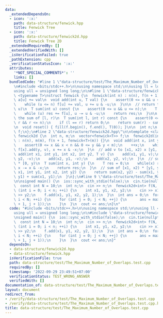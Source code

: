 ```yaml
---
data:
  _extendedDependsOn:
  - icon: ':x:'
    path: data-structure/fenwick.hpp
    title: Fenwick Tree
  - icon: ':x:'
    path: data-structure/fenwick2d.hpp
    title: Fenwick Tree 2D
  _extendedRequiredBy: []
  _extendedVerifiedWith: []
  _isVerificationFailed: true
  _pathExtension: cpp
  _verificationStatusIcon: ':x:'
  attributes:
    '*NOT_SPECIAL_COMMENTS*': ''
    links: []
  bundledCode: "#line 1 \"data-structure/test/The_Maximum_Number_of_Overlaps.test.cpp\"\
    \n#include <bits/stdc++.h>\n\nusing namespace std;\n\nusing ll = long long;\n\
    using ull = unsigned long long;\n\n#line 1 \"data-structure/fenwick.hpp\"\ntemplate\
    \ <typename T>\nstruct fenwick {\n  fenwick(int n) : n(n), f(n + 1) {}\n\n  //\
    \ a[u] += val\n  void add(int u, T val) {\n    assert(0 <= u && u < n);\n    ++u;\n\
    \    while (u <= n) f[u] += val, u += u & -u;\n  }\n\n  // return the sum of [0,\
    \ u)\n  T sum(int u) const {\n    assert(0 <= u && u <= n);\n    T res = 0;\n\
    \    while (u) res += f[u], u -= u & -u;\n    return res;\n  }\n\n  // return\
    \ the sum of [l, r)\n  T sum(int l, int r) const {\n    assert(0 <= l && l <=\
    \ r && r <= n);\n    if (l == r) return 0;\n    return sum(r) - sum(l);\n  }\n\
    \n  void reset() { fill(f.begin(), f.end(), T(0)); }\n\n  int n;\n  vector<T>\
    \ f;\n};\n#line 2 \"data-structure/fenwick2d.hpp\"\n\ntemplate <class T>\nstruct\
    \ fenwick2d {\n  int n, m;\n  vector<fenwick<T>> f;\n  fenwick2d(int n, int m)\
    \ : n(n), m(m), f(n + 1, fenwick<T>(m)) {}\n  void add(int x, int y, T v) {\n\
    \    assert(0 <= x && x < n && 0 <= y && y < m);\n    ++x;\n    while (x <= n)\
    \ f[x].add(y, v), x += x & -x;\n  }\n  // add v to [x1, x2) x [y1, y2)\n  void\
    \ add(int x1, int y1, int x2, int y2, T v) {\n    add(x1, y1, v);\n    add(x1,\
    \ y2, -v);\n    add(x2, y1, -v);\n    add(x2, y2, v);\n  }\n  // sum of [0, x)\
    \ * [0, y)\n  T sum(int x, int y) {\n    T res = 0;\n    while(x) res += f[x].sum(y),\
    \ x -= x & -x;\n    return res;\n  }\n  // sum of [x1, x2) * [y1, y2)\n  T sum(int\
    \ x1, int y1, int x2, int y2) {\n    return sum(x2, y2) - sum(x1, y2) - sum(x2,\
    \ y1) + sum(x1, y1);\n  }\n};\n#line 9 \"data-structure/test/The_Maximum_Number_of_Overlaps.test.cpp\"\
    \n\nsigned main() {\n  ios::sync_with_stdio(false);\n  cin.tie(nullptr), cin.exceptions(cin.failbit);\n\
    \  const int N = 10;\n  int n;\n  cin >> n;\n  fenwick2d<int> f(N, N);\n  for\
    \ (int i = 0; i < n; ++i) {\n    int x1, y1, x2, y2;\n    cin >> x1 >> y1 >> x2\
    \ >> y2;\n    f.add(x1, y1, x2, y2, 1);\n  }\n  int ans = 0;\n  for (int i = 0;\
    \ i < N; ++i) {\n    for (int j = 0; j < N; ++j) {\n      ans = max(ans, f.sum(i\
    \ + 1, j + 1));\n    }\n  }\n  cout << ans;\n}\n"
  code: "#include <bits/stdc++.h>\n\nusing namespace std;\n\nusing ll = long long;\n\
    using ull = unsigned long long;\n\n#include \"data-structure/fenwick2d.hpp\"\n\
    \nsigned main() {\n  ios::sync_with_stdio(false);\n  cin.tie(nullptr), cin.exceptions(cin.failbit);\n\
    \  const int N = 10;\n  int n;\n  cin >> n;\n  fenwick2d<int> f(N, N);\n  for\
    \ (int i = 0; i < n; ++i) {\n    int x1, y1, x2, y2;\n    cin >> x1 >> y1 >> x2\
    \ >> y2;\n    f.add(x1, y1, x2, y2, 1);\n  }\n  int ans = 0;\n  for (int i = 0;\
    \ i < N; ++i) {\n    for (int j = 0; j < N; ++j) {\n      ans = max(ans, f.sum(i\
    \ + 1, j + 1));\n    }\n  }\n  cout << ans;\n}"
  dependsOn:
  - data-structure/fenwick2d.hpp
  - data-structure/fenwick.hpp
  isVerificationFile: true
  path: data-structure/test/The_Maximum_Number_of_Overlaps.test.cpp
  requiredBy: []
  timestamp: '2022-09-29 23:49:51+07:00'
  verificationStatus: TEST_WRONG_ANSWER
  verifiedWith: []
documentation_of: data-structure/test/The_Maximum_Number_of_Overlaps.test.cpp
layout: document
redirect_from:
- /verify/data-structure/test/The_Maximum_Number_of_Overlaps.test.cpp
- /verify/data-structure/test/The_Maximum_Number_of_Overlaps.test.cpp.html
title: data-structure/test/The_Maximum_Number_of_Overlaps.test.cpp
---
```

